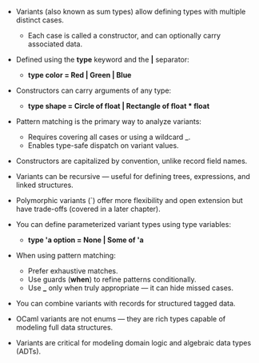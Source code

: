 - Variants (also known as sum types) allow defining types with multiple distinct cases.
    - Each case is called a constructor, and can optionally carry associated data.

- Defined using the **type** keyword and the **|** separator:
	- **type color = Red | Green | Blue**

- Constructors can carry arguments of any type:
	- **type shape = Circle of float | Rectangle of float * float**

- Pattern matching is the primary way to analyze variants:
    - Requires covering all cases or using a wildcard _.
	- Enables type-safe dispatch on variant values.

- Constructors are capitalized by convention, unlike record field names.

- Variants can be recursive — useful for defining trees, expressions, and linked structures.

- Polymorphic variants (\`) offer more flexibility and open extension but have trade-offs (covered in a later chapter).

- You can define parameterized variant types using type variables:
	- **type 'a option = None | Some of 'a**

- When using pattern matching:
    - Prefer exhaustive matches.
    - Use guards (**when**) to refine patterns conditionally.
    - Use **\_** only when truly appropriate — it can hide missed cases.

- You can combine variants with records for structured tagged data.

- OCaml variants are not enums — they are rich types capable of modeling full data structures.

- Variants are critical for modeling domain logic and algebraic data types (ADTs).